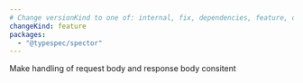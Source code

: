 ```yaml
---
# Change versionKind to one of: internal, fix, dependencies, feature, deprecation, breaking
changeKind: feature
packages:
  - "@typespec/spector"
---
```


Make handling of request body and response body consitent
